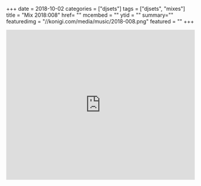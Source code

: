+++
date = 2018-10-02
categories = ["djsets"]
tags = ["djsets", "mixes"]
title = "Mix 2018:008"
href= ""
mcembed = ""
ytid = ""
summary=""
featuredimg = "//konigi.com/media/music/2018-008.png"
featured = ""
+++

<div class="mix"><div class="embed" >
  <iframe width="100%" height="400" src="https://www.mixcloud.com/widget/iframe/?dark=1&feed=%2Fdjkonigi%2F2018008-tech-house-tuesday%2F" frameborder="0" ></iframe>
</div></div>
